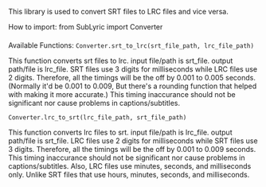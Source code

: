 This library is used to convert SRT files to LRC files and vice versa.

How to import:
from SubLyric import Converter

####
Available Functions:
`Converter.srt_to_lrc(srt_file_path, lrc_file_path)`

This function converts srt files to lrc.
input file/path is srt_file. output path/file is lrc_file.
SRT files use 3 digits for milliseconds while LRC files use 2 digits.
Therefore, all the timings will be the off by 0.001 to 0.005 seconds. 
(Normally it'd be 0.001 to 0.009, But there's a rounding function that helped with making it more accurate.)
This timing inaccurance should not be significant nor cause problems in captions/subtitles.


`Converter.lrc_to_srt(lrc_file_path, srt_file_path)`

This function converts lrc files to srt.
input file/path is lrc_file. output path/file is srt_file.
LRC files use 2 digits for milliseconds while SRT files use 3 digits. 
Therefore, all the timings will be the off by 0.001 to 0.009 seconds.
This timing inaccurance should not be significant nor cause problems in captions/subtitles.
Also, LRC files use minutes, seconds, and milliseconds only. Unlike SRT files that use hours, minutes, seconds, and milliseconds.
